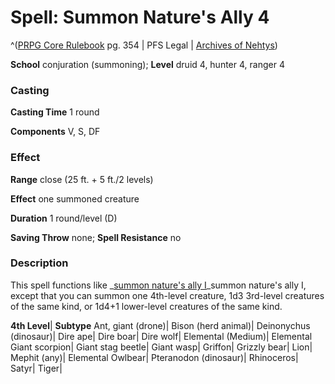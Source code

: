 # Spell: Summon Nature's Ally 4

^([PRPG Core Rulebook][ss-summon-nature-s-ally-4] pg. 354 | PFS Legal | [Archives of Nehtys][sn-summon-nature-s-ally-4])

**School** conjuration (summoning); **Level** druid 4, hunter 4, ranger 4

### Casting

**Casting Time** 1 round

**Components** V, S, DF

### Effect

**Range** close (25 ft. + 5 ft./2 levels)

**Effect** one summoned creature

**Duration** 1 round/level (D)

**Saving Throw** none; **Spell Resistance** no

### Description

This spell functions like _[summon nature's ally I]_summon nature's ally I, except that you can summon one 4th-level creature, 1d3 3rd-level creatures of the same kind, or 1d4+1 lower-level creatures of the same kind.

**4th Level**| **Subtype**
Ant, giant (drone)| &#009;
Bison (herd animal)| &#009;
Deinonychus (dinosaur)| &#009;
Dire ape| &#009;
Dire boar| &#009;
Dire wolf| &#009;
Elemental (Medium)| Elemental
Giant scorpion| &#009;
Giant stag beetle| &#009;
Giant wasp| &#009;
Griffon| &#009;
Grizzly bear| &#009;
Lion| &#009;
Mephit (any)| Elemental
Owlbear| &#009;
Pteranodon (dinosaur)| &#009;
Rhinoceros| &#009;
Satyr| &#009;
Tiger| &#009;

[ss-summon-nature-s-ally-4]: http://paizo.com/pathfinderRPG/v57
[sn-summon-nature-s-ally-4]: http://www.archivesofnethys.com/SpellDisplay.aspx?ItemName=Summon%20Nature%27s%20Ally%204
[summon nature's ally I]: http://www.archivesofnethys.com/SpellDisplay.aspx?ItemName=Summon%20Nature%27s%20Ally%201
